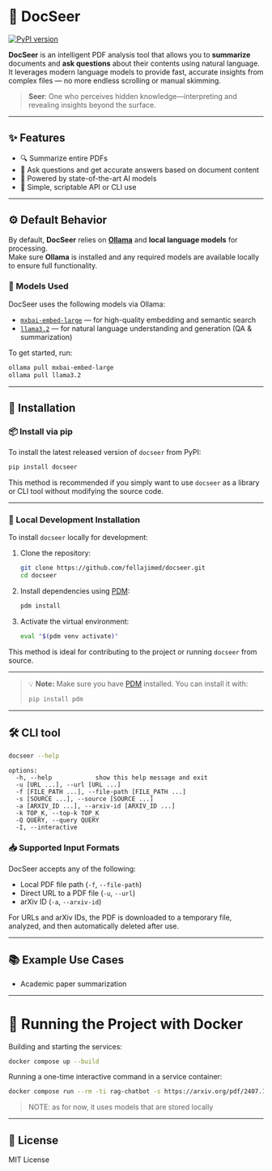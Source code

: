 # 📄 DocSeer

[![PyPI version](https://badge.fury.io/py/docseer.svg)](https://badge.fury.io/py/docseer)

**DocSeer** is an intelligent PDF analysis tool that allows you to **summarize** documents and **ask questions** about their contents using natural language. It leverages modern language models to provide fast, accurate insights from complex files — no more endless scrolling or manual skimming.

> **Seer**: One who perceives hidden knowledge—interpreting and revealing insights beyond the surface.
---

## ✨ Features

* 🔍 Summarize entire PDFs
* 💬 Ask questions and get accurate answers based on document content
* 🧠 Powered by state-of-the-art AI models
* 📎 Simple, scriptable API or CLI use

---

## ⚙️ Default Behavior

By default, **DocSeer** relies on [**Ollama**](https://ollama.com/) and **local language models** for processing.  
Make sure **Ollama** is installed and any required models are available locally to ensure full functionality.


### 🧠 Models Used

DocSeer uses the following models via Ollama:

- [`mxbai-embed-large`](https://ollama.com/library/mxbai-embed-large) — for high-quality embedding and semantic search  
- [`llama3.2`](https://ollama.com/library/llama3.2) — for natural language understanding and generation (QA & summarization)

To get started, run:

```bash
ollama pull mxbai-embed-large
ollama pull llama3.2
```

---

## 🚀 Installation

### 📦 Install via pip

To install the latest released version of `docseer` from PyPI:

```bash
pip install docseer
````

This method is recommended if you simply want to use `docseer` as a library or CLI tool without modifying the source code.

---

### 🔧 Local Development Installation

To install `docseer` locally for development:

1. Clone the repository:

   ```bash
   git clone https://github.com/fellajimed/docseer.git
   cd docseer
   ```

2. Install dependencies using [PDM](https://pdm-project.org/en/latest/):

   ```bash
   pdm install
   ```

3. Activate the virtual environment:

   ```bash
   eval "$(pdm venv activate)"
   ```

This method is ideal for contributing to the project or running `docseer` from source.

---

> 💡 **Note:** Make sure you have [PDM](https://pdm-project.org/en/latest/#installation) installed. You can install it with:
>
> ```bash
> pip install pdm
> ```
---

## 🛠 CLI tool

```bash
docseer --help
```

```
options:
  -h, --help            show this help message and exit
  -u [URL ...], --url [URL ...]
  -f [FILE_PATH ...], --file-path [FILE_PATH ...]
  -s [SOURCE ...], --source [SOURCE ...]
  -a [ARXIV_ID ...], --arxiv-id [ARXIV_ID ...]
  -k TOP_K, --top-k TOP_K
  -Q QUERY, --query QUERY
  -I, --interactive
```

### 📥 Supported Input Formats
DocSeer accepts any of the following:

* Local PDF file path (`-f`, `--file-path`)
* Direct URL to a PDF file (`-u`, `--url`)
* arXiv ID (`-a`, `--arxiv-id`)

For URLs and arXiv IDs, the PDF is downloaded to a temporary file, analyzed, and then automatically deleted after use.

---

## 📚 Example Use Cases

* Academic paper summarization

---

# 🐳 Running the Project with Docker

Building and starting the services:
```bash
docker compose up --build
```

Running a one-time interactive command in a service container: 
```bash
docker compose run --rm -ti rag-chatbot -s https://arxiv.org/pdf/2407.12211 --top-k 5 -I
```

> NOTE: as for now, it uses models that are stored locally

---

## 🧾 License

MIT License
